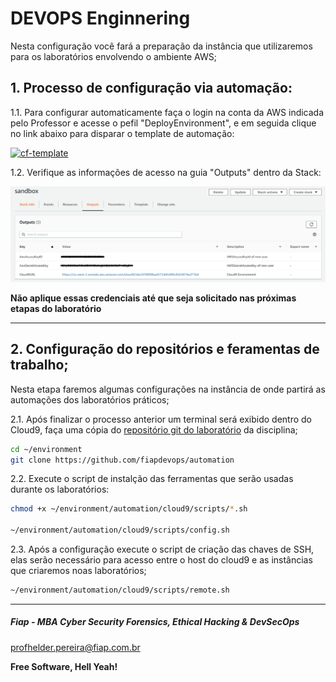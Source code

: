 # DEVOPS Enginnering

Nesta configuração você fará a preparação da instância que utilizaremos para os laboratórios envolvendo o ambiente AWS;

## 1. Processo de configuração via automação:

1.1. Para configurar automaticamente faça o login na conta da AWS indicada pelo Professor e acesse o pefil "DeployEnvironment", e em seguida clique no link abaixo para disparar o template de automação:

[![cf-template](https://s3.amazonaws.com/cloudformation-examples/cloudformation-launch-stack.png)](https://console.aws.amazon.com/cloudformation/home?region=us-east-1#/stacks/new?stackName=sandbox&templateURL=https://s3.us-east-1.amazonaws.com/cf-templates-fiaplabs-automation/C9.yaml)


1.2. Verifique as informações de acesso na guia "Outputs" dentro da Stack:

![CLOUD9_05](images/CLOUD9_05.PNG)

**Não aplique essas credenciais até que seja solicitado nas próximas etapas do laboratório**

---
## 2. Configuração do repositórios e feramentas de trabalho;

Nesta etapa faremos algumas configurações na instância de onde partirá as automações dos laboratórios práticos;

2.1. Após finalizar o processo anterior um terminal será exibido dentro do Cloud9, faça uma cópia do [repositório git do laboratório](https://github.com/fiapdevops/automation) da disciplina;

```sh
cd ~/environment
git clone https://github.com/fiapdevops/automation
```

2.2. Execute o script de instalção das ferramentas que serão usadas durante os laboratórios:

```sh
chmod +x ~/environment/automation/cloud9/scripts/*.sh

~/environment/automation/cloud9/scripts/config.sh
```

2.3. Após a configuração execute o script de criação das chaves de SSH, elas serão necessário para acesso entre o host do cloud9 e as instâncias que criaremos noas laboratórios;

```sh
~/environment/automation/cloud9/scripts/remote.sh
```

---

##### Fiap - MBA Cyber Security Forensics, Ethical Hacking & DevSecOps
profhelder.pereira@fiap.com.br

**Free Software, Hell Yeah!**
